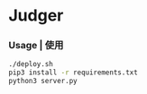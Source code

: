 # Judger

### Usage | 使用

```bash
./deploy.sh
pip3 install -r requirements.txt
python3 server.py
```
